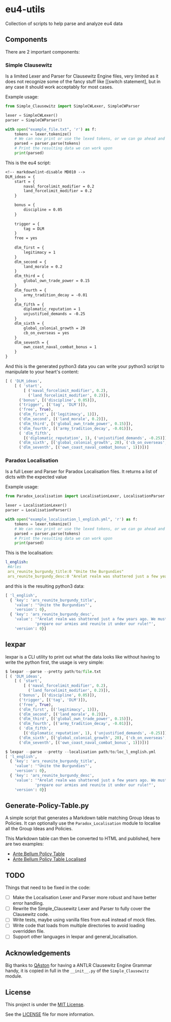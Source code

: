# eu4-utils

Collection of scripts to help parse and analyze eu4 data

## Components

There are 2 important components:

### Simple Clausewitz

Is a limited Lexer and Parser for Clausewitz Engine files, very limited as it does not
recognize some of the fancy stuff like [[switch statement], but in any case it should
work acceptably for most cases.

Example usage:

```python
from Simple_Clausewitz import SimpleCWLexer, SimpleCWParser

lexer = SimpleCWLexer()
parser = SimpleCWParser()

with open("example_file.txt", 'r') as f:
    tokens = lexer.tokenize()
    # We can now print or use the lexed tokens, or we can go ahead and parse them
    parsed = parser.parse(tokens)
    # Print the resulting data we can work upon
    print(parsed)
```

This is the eu4 script:

```txt
<!-- markdownlint-disable MD010 -->
DLM_ideas = {
	start = {
		naval_forcelimit_modifier = 0.2
		land_forcelimit_modifier = 0.2
	}

	bonus = {
		discipline = 0.05
	}
	
	trigger = {
		tag = DLM
	}
	free = yes		
	
	dlm_first = {
		legitimacy = 1
	}
	dlm_second = {
		land_morale = 0.2
	}
	dlm_third = {
		global_own_trade_power = 0.15
	}
	dlm_fourth = {
		army_tradition_decay = -0.01
	}
	dlm_fifth = {
		diplomatic_reputation = 1
		unjustified_demands = -0.25
	}
	dlm_sixth = {
		global_colonial_growth = 20
		cb_on_overseas = yes
	}
	dlm_seventh = {
		own_coast_naval_combat_bonus = 1
	}
}
```

And this is the generated python3 data you can write your python3 script to manipulate
to your heart's content:

```python
[ ( 'DLM_ideas',
    [ ( 'start',
        [ ('naval_forcelimit_modifier', 0.2),
          ('land_forcelimit_modifier', 0.2)]),
      ('bonus', [('discipline', 0.05)]),
      ('trigger', [('tag', 'DLM')]),
      ('free', True),
      ('dlm_first', [('legitimacy', 1)]),
      ('dlm_second', [('land_morale', 0.2)]),
      ('dlm_third', [('global_own_trade_power', 0.15)]),
      ('dlm_fourth', [('army_tradition_decay', -0.01)]),
      ( 'dlm_fifth',
        [('diplomatic_reputation', 1), ('unjustified_demands', -0.25)]),
      ('dlm_sixth', [('global_colonial_growth', 20), ('cb_on_overseas', True)]),
      ('dlm_seventh', [('own_coast_naval_combat_bonus', 1)])])]
```

### Paradox Localisation

Is a full Lexer and Parser for Paradox Localisation files. It returns a list of dicts
with the expected value

Example usage:

```python
from Paradox_Localisation import LocalisationLexer, LocalisationParser

lexer = LocalisationLexer()
parser = LocalisationParser()

with open("example_localisation_l_english.yml", 'r') as f:
    tokens = lexer.tokenize()
    # We can now print or use the lexed tokens, or we can go ahead and parse them
    parsed = parser.parse(tokens)
    # Print the resulting data we can work upon
    print(parsed)
```

This is the localisation:

```yml
l_english:
 #Arles
 ars_reunite_burgundy_title:0 "Unite the Burgundies"
 ars_reunite_burgundy_desc:0 "Arelat realm was shattered just a few years ago. We must prepare our armies and reunite it under our rule!"
```

and this is the resulting python3 data:

```python
[ 'l_english',
  { 'key': 'ars_reunite_burgundy_title',
    'value': '"Unite the Burgundies"',
    'version': 0},
  { 'key': 'ars_reunite_burgundy_desc',
    'value': '"Arelat realm was shattered just a few years ago. We must '
             'prepare our armies and reunite it under our rule!"',
    'version': 0}]
```

## lexpar

lexpar is a CLI utility to print out what the data looks like without having
to write the python first, the usage is very simple:

```python
$ lexpar --parse --pretty path/to/file.txt
[ ( 'DLM_ideas',
    [ ( 'start',
        [ ('naval_forcelimit_modifier', 0.2),
          ('land_forcelimit_modifier', 0.2)]),
      ('bonus', [('discipline', 0.05)]),
      ('trigger', [('tag', 'DLM')]),
      ('free', True),
      ('dlm_first', [('legitimacy', 1)]),
      ('dlm_second', [('land_morale', 0.2)]),
      ('dlm_third', [('global_own_trade_power', 0.15)]),
      ('dlm_fourth', [('army_tradition_decay', -0.01)]),
      ( 'dlm_fifth',
        [('diplomatic_reputation', 1), ('unjustified_demands', -0.25)]),
      ('dlm_sixth', [('global_colonial_growth', 20), ('cb_on_overseas', True)]),
      ('dlm_seventh', [('own_coast_naval_combat_bonus', 1)])])]

$ lexpar --parse --pretty --localisation path/to/loc_l_english.yml
[ 'l_english',
  { 'key': 'ars_reunite_burgundy_title',
    'value': '"Unite the Burgundies"',
    'version': 0},
  { 'key': 'ars_reunite_burgundy_desc',
    'value': '"Arelat realm was shattered just a few years ago. We must '
             'prepare our armies and reunite it under our rule!"',
    'version': 0}]
```

## Generate-Policy-Table.py

A simple script that generates a Markdown table matching Group Ideas to Policies.
It can optionally use the `Paradox_Localisation` module to localise all the
Group Ideas and Policies.

This Markdown table can then be converted to HTML and published, here are two
examples:

- [Ante Bellum Policy Table](https://maxice8.github.io/eu4-diffs/ante-bellum/policies)
- [Ante Bellum Policy Table Localised](https://maxice8.github.io/eu4-diffs/ante-bellum/policies-localised)

## TODO

Things that need to be fixed in the code:

- [ ] Make the Localisation Lexer and Parser more robust and have better error handling.
- [ ] Rewrite the Simple_Clausewitz Lexer and Parser to fully cover the Clausewitz code.
- [ ] Write tests, maybe using vanilla files from eu4 instead of mock files.
- [ ] Write code that loads from multiple directories to avoid loading overridden file.
- [ ] Support other languages in lexpar and general_localisation.

## Acknowledgements

Big thanks to [QAston](https://github.com/QAston/clausewitz-antlr-grammar) for having
a ANTLR Clausewitz Engine Grammar handy, it is copied in full in the `__init__.py`
of the `Simple_Clausewitz` module.

## License

This project is under the [MIT License](https://opensource.org/licenses/MIT).

See the [LICENSE](./LICENSE) file for more information.
